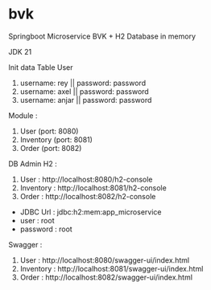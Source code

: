 # bvk
Springboot Microservice BVK + H2 Database in memory

JDK 21

Init data Table User 
1. username: rey || password: password
2. username: axel || password: password
3. username: anjar || password: password

Module :
1. User (port: 8080)
2. Inventory (port: 8081)
3. Order (port: 8082)

DB Admin H2 :
1. User : http://localhost:8080/h2-console
2. Inventory : http://localhost:8081/h2-console
3. Order : http://localhost:8082/h2-console
- JDBC Url : jdbc:h2:mem:app_microservice
- user : root
- password : root

Swagger :
1. User : http://localhost:8080/swagger-ui/index.html
2. Inventory : http://localhost:8081/swagger-ui/index.html
3. Order : http://localhost:8082/swagger-ui/index.html
